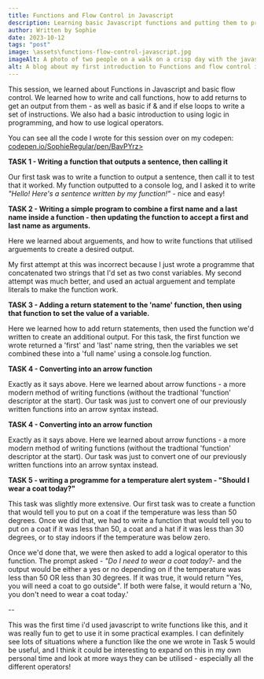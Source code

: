 ```yaml
---
title: Functions and Flow Control in Javascript
description: Learning basic Javascript functions and putting them to practical use
author: Written by Sophie
date: 2023-10-12
tags: "post"
image: \assets\functions-flow-control-javascript.jpg
imageAlt: A photo of two people on a walk on a crisp day with the javascript logo on top in the bottom right corner
alt: A blog about my first introduction to Functions and flow control in Javascript
---
```


This session, we learned about Functions in Javascript and basic flow control. We learned how to write and call functions, how to add returns to get an output from them - as well as basic if & and if else loops to write a set of instructions. We also had a basic introduction to using logic in programming, and how to use logical operators. 

You can see all the code I wrote for this session over on my codepen: <a href="https://codepen.io/SophieRegular/pen/BavPYrz">codepen.io/SophieRegular/pen/BavPYrz></a>

<strong>TASK 1 - Writing a function that outputs a sentence, then calling it</strong>

Our first task was to write a function to output a sentence, then call it to test that it worked. My function outputted to a console log, and I asked it to write <em>"Hello! Here's a sentence written by my function!"</em> - nice and easy!

<strong>TASK 2 - Writing a simple program to combine a first name and a last name inside a function - then updating the function to accept a first and last name as arguments.</strong>

Here we learned about arguements, and how to write functions that utilised arguements to create a desired output. 

My first attempt at this was incorrect because I just wrote a programme that concatenated two strings that I'd set as two const variables. My second attempt was much better, and used an actual arguement and template literals to make the function work. 

<strong>TASK 3 - Adding a return statement to the 'name' function, then using that function to set the value of a variable.</strong>

Here we learned how to add return statements, then used the function we'd written to create an additional output. For this task, the first function we wrote returned a 'first' and 'last' name string, then the variables we set combined these into a 'full name' using a console.log function. 

<strong>TASK 4 - Converting into an arrow function</strong>

Exactly as it says above. Here we learned about arrow functions - a more modern method of writing functions (without the tradtional 'function' descriptor at the start). Our task was just to convert one of our previously written functions into an arrow syntax instead. 

<strong>TASK 4 - Converting into an arrow function</strong>

Exactly as it says above. Here we learned about arrow functions - a more modern method of writing functions (without the tradtional 'function' descriptor at the start). Our task was just to convert one of our previously written functions into an arrow syntax instead. 

<strong>TASK 5 - writing a programme for a temperature alert system - "Should I wear a coat today?"</strong>

This task was slightly more extensive. Our first task was to create a function that would tell you to put on a coat if the temperature was less than 50 degrees. Once we did that, we had to write a function that would tell you to put on a coat if it was less than 50, a coat and a hat if it was less than 30 degrees, or to stay indoors if the temperature was below zero. 

Once we'd done that, we were then asked to add a logical operator to this function. The prompt asked - <em>"Do I need to wear a coat today?</em>- and the output would be either a yes or no depending on if the temperature was less than 50 OR less than 30 degrees. If it was true, it would return "Yes, you will need a coat to go outside". If both were false, it would return a 'No, you don't need to wear a coat today.'

--

This was the first time i'd used javascript to write functions like this, and it was really fun to get to use it in some practical examples. I can definitely see lots of situations where a function like the one we wrote in Task 5 would be useful, and I think it could be interesting to expand on this in my own personal time and look at more ways they can be utilised - especially all the different operators!



